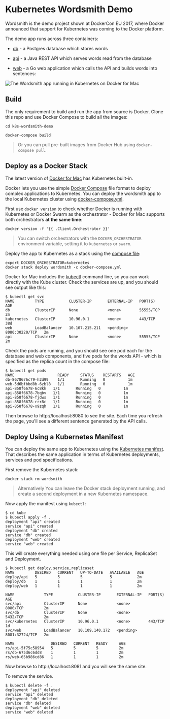 # Kubernetes Wordsmith Demo

Wordsmith is the demo project shown at DockerCon EU 2017, where Docker announced that support for Kubernetes was coming to the Docker platform.

The demo app runs across three containers:

- [db](db/Dockerfile) - a Postgres database which stores words

- [api](api/Dockerfile) - a Java REST API which serves words read from the database

- [web](web/Dockerfile) - a Go web application which calls the API and builds words into sentences:

![The Wordsmith app running in Kubernetes on Docker for Mac](img/dockercon_EU_17.jpg)

## Build

The only requirement to build and run the app from source is Docker. Clone this repo and use Docker Compose to build all the images:

```
cd k8s-wordsmith-demo

docker-compose build
```

> Or you can pull pre-built images from Docker Hub using `docker-compose pull`.


## Deploy as a Docker Stack

The latest version of [Docker for Mac](https://www.docker.com/docker-mac) has Kubernetes built-in.

Docker lets you use the simple [Docker Compose](https://docs.docker.com/compose/) file format to deploy complex applications to Kubernetes. You can deploy the wordsmith app to the local Kubernetes cluster using [docker-compose.yml](docker-compose.yml).

First use `docker version` to check whether Docker is running with Kubernetes or Docker Swarm as the orchestrator - Docker for Mac supports both orchestrators **at the same time**:

```
docker version -f '{{ .Client.Orchestrator }}'
```

> You can switch orchestrators with the `DOCKER_ORCHESTRATOR` environment variable, setting it to `kubernetes` or `swarm`.

Deploy the app to Kubernetes as a stack using the [compose file](docker-compose.yml):

```
export DOCKER_ORCHESTRATOR=kubernetes
docker stack deploy wordsmith -c docker-compose.yml
```

Docker for Mac includes the [kubectl](https://kubernetes.io/docs/reference/kubectl/overview/) command line, so you can work directly with the Kube cluster. Check the services are up, and you should see output like this:

```
$ kubectl get svc
NAME         TYPE           CLUSTER-IP       EXTERNAL-IP   PORT(S)          AGE
db           ClusterIP      None             <none>        55555/TCP        2m
kubernetes   ClusterIP      10.96.0.1        <none>        443/TCP          38d
web          LoadBalancer   10.107.215.211   <pending>     8080:30220/TCP   2m
api          ClusterIP      None             <none>        55555/TCP        2m
```

Check the pods are running, and you should see one pod each for the database and web components, and five pods for the words API - which is specified as the replica count in the compose file:

```
$ kubectl get pods
NAME                   READY     STATUS    RESTARTS   AGE
db-8678676c79-h2d99    1/1       Running   0          1m
web-5d6bfbbd8b-6zbl8   1/1       Running   0          1m
api-858f6678-6c8kk   1/1       Running   0          1m
api-858f6678-7bqbv   1/1       Running   0          1m
api-858f6678-fjdws   1/1       Running   0          1m
api-858f6678-rrr8c   1/1       Running   0          1m
api-858f6678-x9zqh   1/1       Running   0          1m
```

Then browse to http://localhost:8080 to see the site. Each time you refresh the page, you'll see a different sentence generated by the API calls.


## Deploy Using a Kubernetes Manifest

You can deploy the same app to Kubernetes using the [Kubernetes manifest](kube-deployment.yml). That describes the same application in terms of Kubernetes deployments, services and pod specifications.

First remove the Kubernetes stack:

```
docker stack rm wordsmith
```

> Alternatively You can leave the Docker stack deployment running, and create a second deployment in a new Kubernetes namespace.

Now apply the manifest using `kubectl`:

```
$ cd kube
$ kubectl apply -f .
deployment "api" created
service "api" created
deployment "db" created
service "db" created
deployment "web" created
service "web" created
```

This will create everything needed using one file per Service, ReplicaSet and Deployment.

```
$ kubectl get deploy,service,replicaset
NAME         DESIRED   CURRENT   UP-TO-DATE   AVAILABLE   AGE
deploy/api   5         5         5            5           2m
deploy/db    1         1         1            1           2m
deploy/web   1         1         1            1           2m

NAME             TYPE           CLUSTER-IP       EXTERNAL-IP   PORT(S)          AGE
svc/api          ClusterIP      None             <none>        8080/TCP         2m
svc/db           ClusterIP      None             <none>        5432/TCP         2m
svc/kubernetes   ClusterIP      10.96.0.1        <none>        443/TCP          1d
svc/web          LoadBalancer   10.109.140.172   <pending>     8081:32724/TCP   2m

NAME                DESIRED   CURRENT   READY     AGE
rs/api-5f75c58954   5         5         5         2m
rs/db-675d6c6dd8    1         1         1         2m
rs/web-65b986cd86   1         1         1         2m
```


Now browse to http://localhost:8081 and you will see the same site.

To remove the service.

```
$ kubectl delete -f .
deployment "api" deleted
service "api" deleted
deployment "db" deleted
service "db" deleted
deployment "web" deleted
service "web" deleted
```
